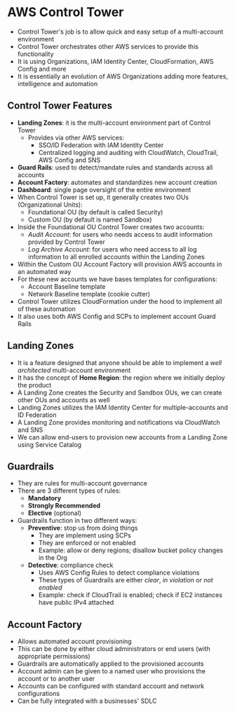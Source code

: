 # AWS Control Tower

- Control Tower's job is to allow quick and easy setup of a multi-account environment
- Control Tower orchestrates other AWS services to provide this functionality
- It is using Organizations, IAM Identity Center, CloudFormation, AWS Config and more
- It is essentially an evolution of AWS Organizations adding more features, intelligence and automation

## Control Tower Features

- **Landing Zones**: it is the multi-account environment part of Control Tower
    - Provides via other AWS services:
        - SSO/ID Federation with IAM Identity Center
        - Centralized logging and auditing with CloudWatch, CloudTrail, AWS Config and SNS
- **Guard Rails**: used to detect/mandate rules and standards across all accounts
- **Account Factory**: automates and standardizes new account creation
- **Dashboard**: single page oversight of the entire environment
- When Control Tower is set up, it generally creates two OUs (Organizational Units):
    - Foundational OU (by default is called Security)
    - Custom OU (by default is named Sandbox)
- Inside the Foundational OU Control Tower creates two accounts:
    - *Audit Account*: for users who needs access to audit information provided by Control Tower
    - *Log Archive Account*: for users who need access to all log information to all enrolled accounts within the Landing Zones
- Within the Custom OU Account Factory will provision AWS accounts in an automated way
- For these new accounts we have bases templates for configurations:
    - Account Baseline template
    - Network Baseline template (cookie cutter)
- Control Tower utilizes CloudFormation under the hood to implement all of these automation
- It also uses both AWS Config and SCPs to implement account Guard Rails

## Landing Zones

- It is a feature designed that anyone should be able to implement a *well architected* multi-account environment
- It has the concept of **Home Region**: the region where we initially deploy the product
- A Landing Zone creates the Security and Sandbox OUs, we can create other OUs and accounts as well
- Landing Zones utilizes the IAM Identity Center for multiple-accounts and ID Federation
- A Landing Zone provides monitoring and notifications via CloudWatch and SNS
- We can allow end-users to provision new accounts from a Landing Zone using Service Catalog

## Guardrails

- They are rules for multi-account governance
- There are 3 different types of rules:
    - **Mandatory**
    - **Strongly Recommended**
    - **Elective** (optional)
- Guardrails function in two different ways:
    - **Preventive**: stop us from doing things
        - They are implement using SCPs
        - They are enforced or not enabled
        - Example: allow or deny regions; disallow bucket policy changes in the Org
    - **Detective**: compliance check
        - Uses AWS Config Rules to detect compliance violations
        - These types of Guardrails are either *clear*, *in violation* or *not enabled*
        - Example: check if CloudTrail is enabled; check if EC2 instances have public IPv4 attached

## Account Factory

- Allows automated account provisioning
- This can be done by either cloud administrators or end users (with appropriate permissions)
- Guardrails are automatically applied to the provisioned accounts
- Account admin can be given to a named user who provisions the account or to another user
- Accounts can be configured with standard account and network configurations
- Can be fully integrated with a businesses' SDLC
